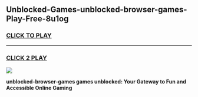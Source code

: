 
## Unblocked-Games-unblocked-browser-games-Play-Free-8u1og
<h3>
<a href="https://premium76.site?title=unblocked-browser-games&ref=23A">CLICK TO PLAY</a></h3>
<hr>

<h3>
<a href="https://premium76.site?title=unblocked-browser-games&ref=23A">CLICK 2 PLAY</a>
  
</h3>

<a href="https://premium76.site?title=unblocked-browser-games&ref=23A"><img src="https://clearcache.store/games.png"></a>


**unblocked-browser-games games unblocked: Your Gateway to Fun and Accessible Online Gaming**
